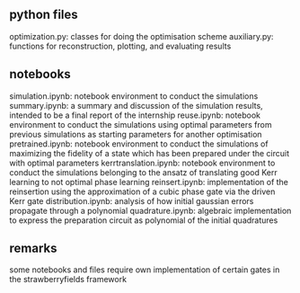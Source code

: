 python files
------------
optimization.py: classes for doing the optimisation scheme
auxiliary.py: functions for reconstruction, plotting, and evaluating results

notebooks
---------
simulation.ipynb: notebook environment to conduct the simulations
summary.ipynb: a summary and discussion of the simulation results, intended to be a final report of the internship
reuse.ipynb: notebook environment to conduct the simulations using optimal parameters from previous simulations as starting parameters
    for another optimisation
pretrained.ipynb: notebook environment to conduct the simulations of maximizing the fidelity of a state which has been prepared under the
    circuit with optimal parameters
kerrtranslation.ipynb: notebook environment to conduct the simulations belonging to the ansatz of translating good Kerr learning 
    to not optimal phase learning
reinsert.ipynb: implementation of the reinsertion using the approximation of a cubic phase gate via the driven Kerr gate
distribution.ipynb: analysis of how initial gaussian errors propagate through a polynomial 
quadrature.ipynb: algebraic implementation to express the preparation circuit as polynomial of the initial quadratures

remarks
-------
some notebooks and files require own implementation of certain gates in the strawberryfields framework
